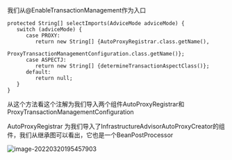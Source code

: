 我们从@EnableTransactionManagement作为入口

```
protected String[] selectImports(AdviceMode adviceMode) {
   switch (adviceMode) {
      case PROXY:
         return new String[] {AutoProxyRegistrar.class.getName(),
               ProxyTransactionManagementConfiguration.class.getName()};
      case ASPECTJ:
         return new String[] {determineTransactionAspectClass()};
      default:
         return null;
   }
}
```

从这个方法看这个注解为我们导入两个组件AutoProxyRegistrar和ProxyTransactionManagementConfiguration

AutoProxyRegistrar 为我们导入了InfrastructureAdvisorAutoProxyCreator的组件，我们从继承图可以看出，它也是一个BeanPostProcessor

![image-20220320195457903](https://gitee.com/linmsen/picture/raw/master//img/202203201954966.png)